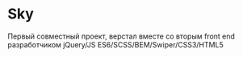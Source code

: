 # Sky
Первый совместный проект, верстал вместе со вторым front end разработчиком
jQuery/JS ES6/SCSS/BEM/Swiper/CSS3/HTML5


